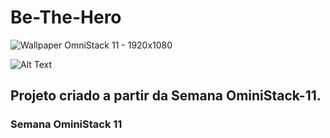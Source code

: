 # Be-The-Hero
 
![Wallpaper OmniStack 11 - 1920x1080](https://user-images.githubusercontent.com/62043171/78034861-af092480-733e-11ea-833a-60ca9cba698d.jpg)

![Alt Text](https://user-images.githubusercontent.com/62043171/78032791-ed511480-733b-11ea-83ce-ba061edeec89.png)


## Projeto criado a partir da Semana OminiStack-11.

### Semana OminiStack 11


